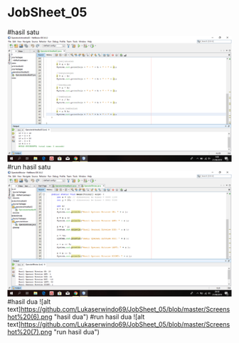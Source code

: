 # JobSheet_05
#hasil satu 
![alt text](https://github.com/Lukaserwindo69/JobSheet_05/blob/master/LATIHAN02.png "hasil satu")
#run hasil satu
![alt text](https://github.com/Lukaserwindo69/JobSheet_05/blob/master/Screenshot%20(5).png "run hasil satu")
#hasil dua
![alt text]https://github.com/Lukaserwindo69/JobSheet_05/blob/master/Screenshot%20(6).png "hasil dua")
#run hasil dua
![alt text]https://github.com/Lukaserwindo69/JobSheet_05/blob/master/Screenshot%20(7).png "run hasil dua")
